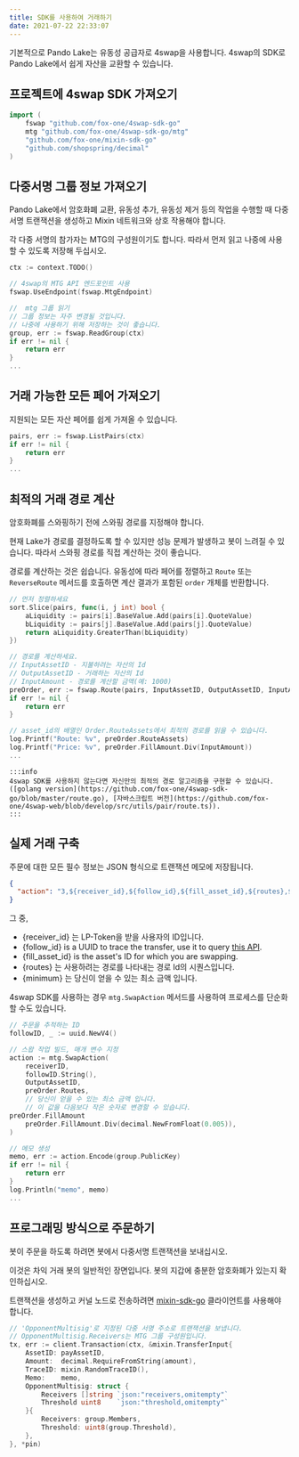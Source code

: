 ```yaml
---
title: SDK를 사용하여 거래하기
date: 2021-07-22 22:33:07
---
```


기본적으로 Pando Lake는 유동성 공급자로 4swap을 사용합니다. 4swap의 SDK로 Pando Lake에서 쉽게 자산을 교환할 수 있습니다.

## 프로젝트에 4swap SDK 가져오기

```go
import (
    fswap "github.com/fox-one/4swap-sdk-go"
    mtg "github.com/fox-one/4swap-sdk-go/mtg"
    "github.com/fox-one/mixin-sdk-go"
    "github.com/shopspring/decimal"
)
```

## 다중서명 그룹 정보 가져오기

Pando Lake에서 암호화폐 교환, 유동성 추가, 유동성 제거 등의 작업을 수행할 때 다중서명 트랜잭션을 생성하고 Mixin 네트워크와 상호 작용해야 합니다.

각 다중 서명의 참가자는 MTG의 구성원이기도 합니다. 따라서 먼저 읽고 나중에 사용할 수 있도록 저장해 두십시오.

```go
ctx := context.TODO()

// 4swap의 MTG API 엔드포인트 사용
fswap.UseEndpoint(fswap.MtgEndpoint)

//  mtg 그룹 읽기
// 그룹 정보는 자주 변경될 것입니다.
// 나중에 사용하기 위해 저장하는 것이 좋습니다.
group, err := fswap.ReadGroup(ctx)
if err != nil {
    return err
}
...
```

## 거래 가능한 모든 페어 가져오기

지원되는 모든 자산 페어를 쉽게 가져올 수 있습니다.

```go
pairs, err := fswap.ListPairs(ctx)
if err != nil {
    return err
}
...
```

## 최적의 거래 경로 계산

암호화폐를 스와핑하기 전에 스와핑 경로를 지정해야 합니다.

현재 Lake가 경로를 결정하도록 할 수 있지만 성능 문제가 발생하고 봇이 느려질 수 있습니다. 따라서 스와핑 경로를 직접 계산하는 것이 좋습니다.

경로를 계산하는 것은 쉽습니다. 유동성에 따라 페어를 정렬하고 `Route` 또는 `ReverseRoute` 메서드를 호출하면 계산 결과가 포함된 `order` 개체를 반환합니다.

```go
// 먼저 정렬하세요
sort.Slice(pairs, func(i, j int) bool {
    aLiquidity := pairs[i].BaseValue.Add(pairs[i].QuoteValue)
    bLiquidity := pairs[j].BaseValue.Add(pairs[j].QuoteValue)
    return aLiquidity.GreaterThan(bLiquidity)
})

// 경로를 계산하세요.
// InputAssetID - 지불하려는 자산의 Id
// OutputAssetID - 거래하는 자산의 Id
// InputAmount - 경로를 계산할 금액(예: 1000)
preOrder, err := fswap.Route(pairs, InputAssetID, OutputAssetID, InputAmount)
if err != nil {
    return err
}

// asset_id의 배열인 Order.RouteAssets에서 최적의 경로를 읽을 수 있습니다.
log.Printf("Route: %v", preOrder.RouteAssets)
log.Printf("Price: %v", preOrder.FillAmount.Div(InputAmount))
...
```

````mdx-code-block
:::info
4swap SDK를 사용하지 않는다면 자신만의 최적의 경로 알고리즘을 구현할 수 있습니다.([golang version](https://github.com/fox-one/4swap-sdk-go/blob/master/route.go), [자바스크립트 버전](https://github.com/fox-one/4swap-web/blob/develop/src/utils/pair/route.ts)).
:::
````

## 실제 거래 구축

주문에 대한 모든 필수 정보는 JSON 형식으로 트랜잭션 메모에 저장됩니다.

```json
{
  "action": "3,${receiver_id},${follow_id},${fill_asset_id},${routes},${minimum}"
}
```

그 중,

  - {receiver_id} 는 LP-Token을 받을 사용자의 ID입니다.
  - {follow_id} is a UUID to trace the transfer, use it to query [this API](../apis/orders.md).
  - {fill_asset_id} is the asset's ID for which you are swapping.
  - {routes} 는 사용하려는 경로를 나타내는 경로 Id의 시퀀스입니다.
  - {minimum} 는 당신이 얻을 수 있는 최소 금액 입니다.

4swap SDK를 사용하는 경우 `mtg.SwapAction` 메서드를 사용하여 프로세스를 단순화할 수도 있습니다.

```go
// 주문을 추적하는 ID
followID, _ := uuid.NewV4()

// 스왑 작업 빌드, 매개 변수 지정
action := mtg.SwapAction(
    receiverID,
    followID.String(),
    OutputAssetID,
    preOrder.Routes,
    // 당신이 얻을 수 있는 최소 금액 입니다.
    // 이 값을 다음보다 작은 숫자로 변경할 수 있습니다.
preOrder.FillAmount
    preOrder.FillAmount.Div(decimal.NewFromFloat(0.005)),
)

// 메모 생성
memo, err := action.Encode(group.PublicKey)
if err != nil {
    return err
}
log.Println("memo", memo)
...

```

## 프로그래밍 방식으로 주문하기

봇이 주문을 하도록 하려면 봇에서 다중서명 트랜잭션을 보내십시오.

이것은 차익 거래 봇의 일반적인 장면입니다. 봇의 지갑에 충분한 암호화폐가 있는지 확인하십시오.

트랜잭션을 생성하고 커널 노드로 전송하려면 [mixin-sdk-go](https://github.com/fox-one/mixin-sdk-go) 클라이언트를 사용해야 합니다.

```go
// 'OpponentMultisig'로 지정된 다중 서명 주소로 트랜잭션을 보냅니다.
// OpponentMultisig.Receivers는 MTG 그룹 구성원입니다.
tx, err := client.Transaction(ctx, &mixin.TransferInput{
    AssetID: payAssetID,
    Amount:  decimal.RequireFromString(amount),
    TraceID: mixin.RandomTraceID(),
    Memo:    memo,
    OpponentMultisig: struct {
        Receivers []string `json:"receivers,omitempty"`
        Threshold uint8    `json:"threshold,omitempty"`
    }{
        Receivers: group.Members,
        Threshold: uint8(group.Threshold),
    },
}, *pin)
```
